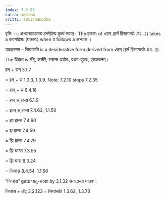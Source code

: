 ```yaml
---
index: 7.3.55
sutra: अभ्यासाच्च
vritti: satishabodha
---
```



वृत्तिः --: अभ्यासात्परस्य हन्तेर्हस्य कुत्वं स्यात्। The हकार: of √हन् (हनँ हिंसागत्योः #२. २) takes a कवर्गादेश: (घकार:) when it follows a अभ्यास:।


उदाहरणम् – जिघांसति is a desiderative form derived from √हन् (हनँ हिंसागत्योः #२. २).

The विवक्षा is लँट्, कर्तरि, सन्नन्त-प्रयोगः, प्रथम-पुरुषः, एकवचनम्।


हन् + सन् 3.1.7

= हन् + स 1.3.3, 1.3.9. Note: 7.2.10 stops 7.2.35

= हान् + स 6.4.16

= हान् स् हान्स 6.1.9

= झान् स् हान्स 7.4.62, 1.1.50

= झा हान्स 7.4.60

= झ हान्स 7.4.59

= झि हान्स 7.4.79

= झि घान्स 7.3.55

= झि घांस 8.3.24

= जिघांस 8.4.54, 1.1.50


“जिघांस” gets धातु-सञ्ज्ञा by 3.1.32 सनाद्यन्ता धातवः।


जिघांस + लँट् 3.2.123 = जिघांसति 1.3.62, 1.3.78

